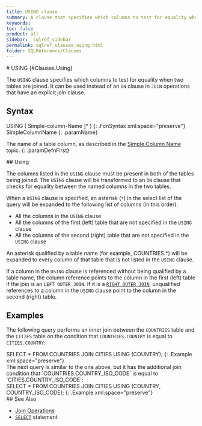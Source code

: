 ```yaml
---
title: USING clause
summary: A clause that specifies which columns to test for equality when two tables are joined.
keywords:
toc: false
product: all
sidebar:  sqlref_sidebar
permalink: sqlref_clauses_using.html
folder: SQLReference/Clauses
---
```

<section>
<div class="TopicContent" data-swiftype-index="true" markdown="1">
#  USING   {#Clauses.Using}

The `USING` clause specifies which columns to test for equality when two
tables are joined. It can be used instead of an `ON` clause in `JOIN`
operations that have an explicit join clause.

## Syntax

<div class="fcnWrapperWide" markdown="1">
    USING ( Simple-column-Name ]* )
{: .FcnSyntax xml:space="preserve"}

</div>
<div class="paramList" markdown="1">
SimpleColumnName
{: .paramName}

The name of a table column, as described in the [Simple Column
Name](sqlref_identifiers_types.html#SimpleColumnName) topic.
{: .paramDefnFirst}

</div>
## Using

The columns listed in the `USING` clause must be present in both of the
tables being joined. The `USING` clause will be transformed to an `ON`
clause that checks for equality between the named columns in the two
tables.

When a `USING` clause is specified, an asterisk (`*`) in the select list
of the query will be expanded to the following list of columns (in this
order):

* All the columns in the `USING` clause
* All the columns of the first (left) table that are not specified in
  the `USING` clause
* All the columns of the second (right) table that are not specified in
  the `USING` clause

An asterisk qualified by a table name (for example, <span
class="Example">COUNTRIES.*</span>) will be expanded to every column of
that table that is not listed in the `USING` clause.

If a column in the `USING` clause is referenced without being qualified
by a table name, the column reference points to the column in the first
(left) table if the join is an `LEFT OUTER
			JOIN`. If it is a [`RIGHT OUTER
JOIN`](sqlref_joinops_rightouterjoin.html), unqualified references to a
column in the `USING` clause point to the column in the second (right)
table.

## Examples

The following query performs an inner join between the `COUNTRIES` table
and the `CITIES` table on the condition that `COUNTRIES.COUNTRY` is
equal to `CITIES.COUNTRY`:

<div class="preWrapper" markdown="1">
    SELECT * FROM COUNTRIES JOIN CITIES
       USING (COUNTRY);
{: .Example xml:space="preserve"}

</div>
The next query is similar to the one above, but it has the additional
join condition that `COUNTRIES.COUNTRY_ISO_CODE` is equal to
`CITIES.COUNTRY_ISO_CODE`:

<div class="preWrapper" markdown="1">
    SELECT * FROM COUNTRIES JOIN CITIES
       USING (COUNTRY, COUNTRY_ISO_CODE);
{: .Example xml:space="preserve"}

</div>
## See Also

* [Join Operations](sqlref_joinops_intro.html)
* [`SELECT`](sqlref_expressions_select.html) statement

</div>
</section>

